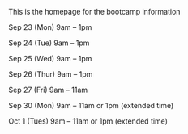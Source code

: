 

This is the homepage for the bootcamp information

Sep 23 (Mon) 9am – 1pm 

Sep 24 (Tue) 9am – 1pm 

Sep 25 (Wed) 9am – 1pm 

Sep 26 (Thur) 9am – 1pm

Sep 27 (Fri) 9am – 11am 

Sep 30 (Mon) 9am – 11am or 1pm (extended time)

Oct 1 (Tues) 9am – 11am or 1pm (extended time) 
